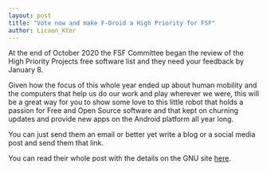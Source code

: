 ```yaml
---
layout: post
title: "Vote now and make F-Droid a High Priority for FSF"
author: Licaon_Kter
---
```


At the end of October 2020 the FSF Committee began the review of the High
Priority Projects free software list and they need your feedback by
January 8.

Given how the focus of this whole year ended up about human mobility and the
computers that help us do our work and play wherever we were, this will be a
great way for you to show some love to this little robot that holds a passion
for Free and Open Source software and that kept on churning updates and provide
new apps on the Android platform all year long.

You can just send them an email or better yet write a blog or a social media post
and send them that link.

You can read their whole post with the details on the GNU site [here](https://savannah.gnu.org/forum/forum.php?forum_id=9846).
